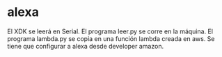 # alexa

El XDK se leerá en Serial. El programa leer.py se corre en la máquina. El programa lambda.py se copia en una función lambda creada en aws. Se tiene que configurar a alexa desde developer amazon.
